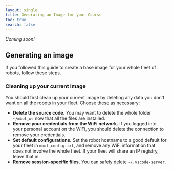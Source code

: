 ```yaml
---
layout: single
title: Generating an Image for your Course
toc: true
search: false
---
```


*Coming soon!*

## Generating an image

If you followed this guide to create a base image for your whole fleet of robots, follow these steps.

### Cleaning up your current image

You should first clean up your current image by deleting any data you don't want on all the robots in your fleet. Choose these as necessary:
* **Delete the source code.** You may want to delete the whole folder `~/mbot_ws` now that all the files are installed.
* **Remove your credentials from the WiFi network.** If you logged into your personal account on the WiFi, you should delete the connection to remove your credentials.
* **Set default configurations.** Set the robot hostname to a good default for your fleet in `mbot_config.txt`, and remove any WiFi information that does not involve the whole fleet. If your fleet will share an IP registry, leave that in.
* **Remove session-specific files.** You can safely delete `~/.vscode-server`.
